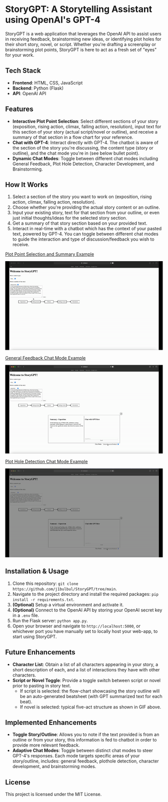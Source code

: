 # StoryGPT: A Storytelling Assistant using OpenAI's GPT-4 

StoryGPT is a web application that leverages the OpenAI API to assist users in receiving feedback, brainstorming new ideas, or identifying plot holes for their short story, novel, or script. Whether you're drafting a screenplay or brainstorming plot points, StoryGPT is here to act as a fresh set of "eyes" for your work.

## Tech Stack

- **Frontend**: HTML, CSS, JavaScript
- **Backend**: Python (Flask)
- **API**: OpenAI API

## Features

- **Interactive Plot Point Selection**: Select different sections of your story (exposition, rising action, climax, falling action, resolution), input text for this section of your story (actual script/novel or outline), and receive a summary of that section in a flow chart for your reference.
- **Chat with GPT-4**: Interact directly with GPT-4. The chatbot is aware of the section of the story you're discussing, the content type (story or outline), and the chat mode you're in (see below bullet point).
- **Dynamic Chat Modes**: Toggle between different chat modes including General Feedback, Plot Hole Detection, Character Development, and Brainstorming.
  
## How It Works

1. Select a section of the story you want to work on (exposition, rising action, climax, falling action, resolution).
2. Choose whether you're providing the actual story content or an outline.
3. Input your existing story, text for that section from your outline, or even just initial thoughts/ideas for the selected story section.
4. Get a summary of that story section based on your provided text.
5. Interact in real-time with a chatbot which has the context of your pasted text, powered by GPT-4. You can toggle between different chat modes to guide the interaction and type of discussion/feedback you wish to receive.


<u>Plot Point Selection and Summary Example</u>  

![Plot Point Selection and Summary](./summary.gif "Plot Point Selection and Summary Demo") 

<u>General Feedback Chat Mode Example</u>  

![Chat with GPT-4 - General Feedback](./feedback_example.gif "General Feedback Mode Demo")

<u>Plot Hole Detection Chat Mode Example</u>  

![Chat with GPT-4 - Plot Hole Detection](./plothole_example.gif "Plot Hole Detection Mode Demo")

## Installation & Usage

1. Clone this repository: `git clone https://github.com/j1bulbul/StoryGPT/tree/main`.
2. Navigate to the project directory and install the required packages: `pip install -r requirements.txt`.
3. **(Optional)** Setup a virtual environment and activate it.
4. **(Optional)** Connect to the OpenAI API by storing your OpenAI secret key in a `.env` file.
5. Run the Flask server: `python app.py`.
6. Open your browser and navigate to `http://localhost:5000`, or whichever port you have manually set to locally host your web-app, to start using StoryGPT.

## Future Enhancements

- **Character List**: Obtain a list of all characters appearing in your story, a short description of each, and a list of interactions they have with other characters.
- **Script or Novel Toggle**: Provide a toggle switch between script or novel prior to pasting in story text.
  - If script is selected: the flow-chart showcasing the story outline will be an auto-generated beatsheet (with GPT summarized text for each beat).
  - If novel is selected: typical five-act structure as shown in GIF above.

## Implemented Enhancements
- **Toggle Story/Outline**: Allows you to note if the text provided is from an outline or from your story, this information is fed to chatbot in order to provide more relevant feedback.
- **Adaptive Chat Modes**: Toggle between distinct chat modes to steer GPT-4's responses. Each mode targets specific areas of your story/outline, includes: general feedback,  plothole detection, character development, and brainstorming modes.

## License

This project is licensed under the MIT License.
